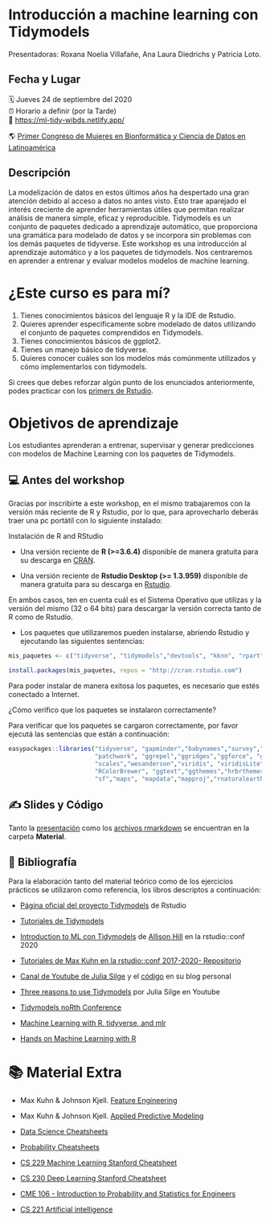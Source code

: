 # Introducción a machine learning con Tidymodels


Presentadoras: Roxana Noelia Villafañe, Ana Laura Diedrichs y Patricia Loto. 


Fecha y Lugar
-------------

🗓️ Jueves 24 de septiembre del 2020  
⏰ Horario a definir (por la Tarde)  
:robot: https://ml-tidy-wibds.netlify.app/  


🌎 [Primer Congreso de Mujeres en Bionformática y Ciencia de Datos en Latinoamérica](https://womenbioinfodatascla.github.io/index.html)


Descripción
------------------------------------------------------------
La modelización de datos en estos últimos años ha despertado una gran atención debido al acceso a datos no antes visto. Esto trae aparejado el interés creciente de aprender herramientas útiles que permitan realizar análisis de manera simple, eficaz y reproducible. Tidymodels es un conjunto de paquetes dedicado a aprendizaje automático, que proporciona una gramática para modelado de datos y se incorpora sin problemas con los demás paquetes de tidyverse.  Este workshop es una introducción al aprendizaje automático y a los paquetes de tidymodels. 
Nos centraremos en aprender a entrenar y evaluar modelos modelos de machine learning. 



# ¿Este curso es para mí?

1.  Tienes conocimientos básicos del lenguaje R y la IDE de Rstudio.
2.  Quieres aprender especificamente sobre modelado de datos utilizando el conjunto de paquetes comprendidos en Tidymodels.
3.  Tienes conocimientos básicos de ggplot2.
4.  Tienes un manejo básico de tidyverse.
5.  Quieres conocer cuáles son los modelos más comúnmente utilizados y cómo implementarlos con tidymodels.

Si crees que debes reforzar algún punto de los enunciados anteriormente, podes practicar con los [primers de Rstudio]().

# Objetivos de aprendizaje
Los estudiantes aprenderan a entrenar, supervisar y generar predicciones con modelos de Machine Learning con los paquetes de Tidymodels.


💻 Antes del workshop
------------------------------------------------------------

Gracias por inscribirte a este workshop, en el mismo trabajaremos con la versión más reciente de R y Rstudio, por lo que, para aprovecharlo deberás traer una pc portátil con lo siguiente instalado:

Instalación de R and RStudio

-   Una versión reciente de **R (>=3.6.4)** disponible de manera gratuita para su descarga en [CRAN](https://cran.r-project.org/).
    
-   Una versión reciente de **Rstudio Desktop (>= 1.3.959)** disponible de manera gratuita para su descarga en [Rstudio](https://www.rstudio.com/download).
    

En ambos casos, ten en cuenta cuál es el Sistema Operativo que utilizas y la versión del mismo (32 o 64 bits) para descargar la versión correcta tanto de R como de Rstudio.

-   Los paquetes que utilizaremos pueden instalarse, abriendo Rstudio y ejecutando las siguientes sentencias:

```r
mis_paquetes <- c("tidyverse", "tidymodels","devtools", "kknn", "rpart", "rpart.plot", "rattle", "AmesHousing", "ranger", "partykit", "vip")

install.packages(mis_paquetes, repos = "http://cran.rstudio.com")

```

Para poder instalar de manera exitosa los paquetes, es necesario que estés conectado a Internet.

¿Cómo verifico que los paquetes se instalaron correctamente?

Para verificar que los paquetes se cargaron correctamente, por favor ejecutá las sentencias que están a continuación:

```r
easypackages::libraries("tidyverse", "gapminder","babynames","survey","socviz","here","cowplot", 
                        "patchwork", "ggrepel","ggridges","ggforce", "gridExtra","extrafont",
                        "scales","wesanderson","viridis", "viridisLite","prismatic","fishualize",
                        "RColorBrewer", "ggtext","ggthemes","hrbrthemes","plotly","highcharter","GGally",
                        "sf","maps", "mapdata","mapproj","rnaturalearth","devtools")

```
✍️ Slides y Código
------------------------------------------------------------

Tanto la [presentación]() como los [archivos rmarkdown]() se encuentran en la carpeta **Material**.

📓 **Bibliografía**
-------------------------------------------------------------------------------------------------------------------

Para la elaboración tanto del material teórico como de los ejercicios prácticos se utilizaron como referencia, los libros descriptos a continuación:

- [Página oficial del proyecto Tidymodels](https://github.com/tidymodels) de Rstudio

- [Tutoriales de Tidymodels](https://www.tidymodels.org/learn/)

- [Introduction to ML con Tidymodels](https://conf20-intro-ml.netlify.app/) de [Allison Hill](https://github.com/rstudio-conf-2020/intro-to-ml-tidy/commits?author=apreshill) en la rstudio::conf 2020

- [Tutoriales de Max Kuhn en la rstudio::conf 2017-2020- Repositorio](https://github.com/topepo/rstudio-conf)

- [Canal de Youtube de Julia Silge](https://www.youtube.com/channel/UCTTBgWyJl2HrrhQOOc710kA) y el [código](https://juliasilge.com/) en su blog personal  

- [Three reasons to use Tidymodels](https://t.co/1HqiujvEDn?amp=1) por Julia Silge en Youtube

- [Tidymodels noRth Conference](https://github.com/llendway/2020_north_tidymodels)

- [Machine Learning with R, tidyverse, and mlr](https://www.manning.com/books/machine-learning-with-r-the-tidyverse-and-mlr)

- [Hands on Machine Learning with R](https://bradleyboehmke.github.io/HOML/)

    

:books: Material Extra
============================================================

- Max Kuhn & Johnson Kjell. [Feature Engineering](http://www.feat.engineering/)

- Max Kuhn & Johnson Kjell.  [Applied Predictive Modeling](https://link.springer.com/book/10.1007/978-1-4614-6849-3)

- [Data Science Cheatsheets](https://st3.ning.com/topology/rest/1.0/file/get/1211570060?profile=original)

- [Probability Cheatsheets](https://github.com/wzchen/probability_cheatsheet)

- [CS 229 Machine Learning Stanford Cheatsheet](https://stanford.edu/~shervine/teaching/cs-229/cheatsheet-supervised-learning)

- [CS 230 Deep Learning Stanford Cheatsheet](https://stanford.edu/~shervine/teaching/cs-230/cheatsheet-convolutional-neural-networks)

- [CME 106 - Introduction to Probability and Statistics for Engineers](https://stanford.edu/~shervine/teaching/cme-106/cheatsheet-probability)

- [CS 221 Artificial intelligence](https://stanford.edu/~shervine/teaching/cs-221/)
